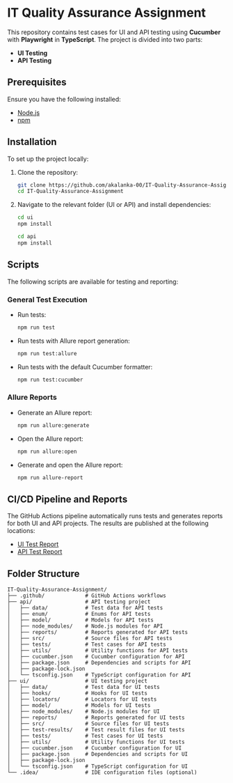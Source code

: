 # IT Quality Assurance Assignment

This repository contains test cases for UI and API testing using **Cucumber** with **Playwright** in **TypeScript**. The project is divided into two parts:

- **UI Testing**
- **API Testing**

## Prerequisites

Ensure you have the following installed:

- [Node.js](https://nodejs.org/)
- [npm](https://www.npmjs.com/)

## Installation

To set up the project locally:

1. Clone the repository:
   ```bash
   git clone https://github.com/akalanka-00/IT-Quality-Assurance-Assignment.git
   cd IT-Quality-Assurance-Assignment
   ```

2. Navigate to the relevant folder (UI or API) and install dependencies:
   ```bash
   cd ui
   npm install
   ```

   ```bash
   cd api
   npm install
   ```

## Scripts

The following scripts are available for testing and reporting:

### General Test Execution

- Run tests:
  ```bash
  npm run test
  ```
- Run tests with Allure report generation:
  ```bash
  npm run test:allure
  ```
- Run tests with the default Cucumber formatter:
  ```bash
  npm run test:cucumber
  ```

### Allure Reports

- Generate an Allure report:
  ```bash
  npm run allure:generate
  ```
- Open the Allure report:
  ```bash
  npm run allure:open
  ```
- Generate and open the Allure report:
  ```bash
  npm run allure-report
  ```

## CI/CD Pipeline and Reports

The GitHub Actions pipeline automatically runs tests and generates reports for both UI and API projects. The results are published at the following locations:

- [UI Test Report](https://akalanka-00.github.io/IT-Quality-Assurance-Assignment/ui-report)
- [API Test Report](https://akalanka-00.github.io/IT-Quality-Assurance-Assignment/api-report)

## Folder Structure

```
IT-Quality-Assurance-Assignment/
├── .github/             # GitHub Actions workflows
├── api/                 # API testing project
│   ├── data/            # Test data for API tests
│   ├── enum/            # Enums for API tests
│   ├── model/           # Models for API tests
│   ├── node_modules/    # Node.js modules for API
│   ├── reports/         # Reports generated for API tests
│   ├── src/             # Source files for API tests
│   ├── tests/           # Test cases for API tests
│   ├── utils/           # Utility functions for API tests
│   ├── cucumber.json    # Cucumber configuration for API
│   ├── package.json     # Dependencies and scripts for API
│   ├── package-lock.json
│   └── tsconfig.json    # TypeScript configuration for API
├── ui/                  # UI testing project
│   ├── data/            # Test data for UI tests
│   ├── hooks/           # Hooks for UI tests
│   ├── locators/        # Locators for UI tests
│   ├── model/           # Models for UI tests
│   ├── node_modules/    # Node.js modules for UI
│   ├── reports/         # Reports generated for UI tests
│   ├── src/             # Source files for UI tests
│   ├── test-results/    # Test result files for UI tests
│   ├── tests/           # Test cases for UI tests
│   ├── utils/           # Utility functions for UI tests
│   ├── cucumber.json    # Cucumber configuration for UI
│   ├── package.json     # Dependencies and scripts for UI
│   ├── package-lock.json
│   └── tsconfig.json    # TypeScript configuration for UI
└── .idea/               # IDE configuration files (optional)
```
